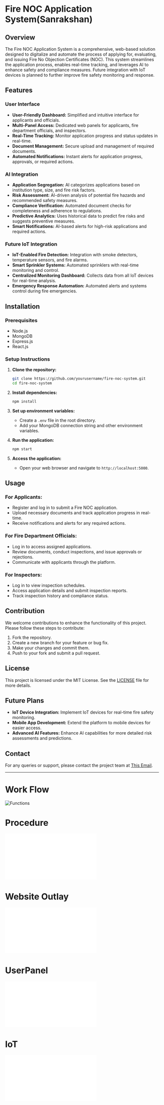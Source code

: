 ﻿

# Fire NOC Application System(Sanrakshan)

## Overview

The Fire NOC Application System is a comprehensive, web-based solution designed to digitalize and automate the process of applying for, evaluating, and issuing Fire No Objection Certificates (NOC). This system streamlines the application process, enables real-time tracking, and leverages AI to enhance safety and compliance measures. Future integration with IoT devices is planned to further improve fire safety monitoring and response.

## Features

### User Interface
- **User-Friendly Dashboard:** Simplified and intuitive interface for applicants and officials.
- **Multi-Panel Access:** Dedicated web panels for applicants, fire department officials, and inspectors.
- **Real-Time Tracking:** Monitor application progress and status updates in real-time.
- **Document Management:** Secure upload and management of required documents.
- **Automated Notifications:** Instant alerts for application progress, approvals, or required actions.

### AI Integration
- **Application Segregation:** AI categorizes applications based on institution type, size, and fire risk factors.
- **Risk Assessment:** AI-driven analysis of potential fire hazards and recommended safety measures.
- **Compliance Verification:** Automated document checks for completeness and adherence to regulations.
- **Predictive Analytics:** Uses historical data to predict fire risks and suggests preventive measures.
- **Smart Notifications:** AI-based alerts for high-risk applications and required actions.

### Future IoT Integration
- **IoT-Enabled Fire Detection:** Integration with smoke detectors, temperature sensors, and fire alarms.
- **Smart Sprinkler Systems:** Automated sprinklers with real-time monitoring and control.
- **Centralized Monitoring Dashboard:** Collects data from all IoT devices for real-time analysis.
- **Emergency Response Automation:** Automated alerts and systems control during fire emergencies.

## Installation

### Prerequisites
- Node.js
- MongoDB
- Express.js
- React.js

### Setup Instructions
1. **Clone the repository:**
   ```bash
   git clone https://github.com/yourusername/fire-noc-system.git
   cd fire-noc-system
   ```

2. **Install dependencies:**
   ```bash
   npm install
   ```

3. **Set up environment variables:**
   - Create a `.env` file in the root directory.
   - Add your MongoDB connection string and other environment variables.

4. **Run the application:**
   ```bash
   npm start
   ```

5. **Access the application:**
   - Open your web browser and navigate to `http://localhost:5000`.

## Usage

### For Applicants:
- Register and log in to submit a Fire NOC application.
- Upload necessary documents and track application progress in real-time.
- Receive notifications and alerts for any required actions.

### For Fire Department Officials:
- Log in to access assigned applications.
- Review documents, conduct inspections, and issue approvals or rejections.
- Communicate with applicants through the platform.

### For Inspectors:
- Log in to view inspection schedules.
- Access application details and submit inspection reports.
- Track inspection history and compliance status.

## Contribution

We welcome contributions to enhance the functionality of this project. Please follow these steps to contribute:
1. Fork the repository.
2. Create a new branch for your feature or bug fix.
3. Make your changes and commit them.
4. Push to your fork and submit a pull request.

## License

This project is licensed under the MIT License. See the [LICENSE](LICENSE) file for more details.

## Future Plans

- **IoT Device Integration:** Implement IoT devices for real-time fire safety monitoring.
- **Mobile App Development:** Extend the platform to mobile devices for easier access.
- **Advanced AI Features:** Enhance AI capabilities for more detailed risk assessments and predictions.

## Contact

For any queries or support, please contact the project team at [This Email](mailto:ayushtomarrudra@gmail.com).

---

 # Work Flow
 
![Functions](./readmeimage.jpg)

 # Procedure
 
![Procedure](./procedure.pdf)

 # Website Outlay
 
![Outlay](./OutLay.pdf)

 # UserPanel
 
![UserPanel](./UserPanel.pdf)

 # IoT
 
![IoT](./IoT.pdf)

